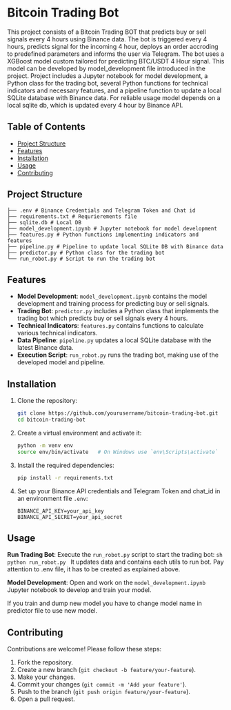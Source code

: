 # Bitcoin Trading Bot

This project consists of a Bitcoin Trading BOT that predicts buy or sell signals every 4 hours using Binance data. The bot is triggered every 4 hours, predicts signal for the incoming 4 hour, deploys an order accroding to predefined parameters and informs the user via Telegram. The bot uses a XGBoost model custom tailored for predicting BTC/USDT 4 Hour signal. This model can be developed by model_development file introduced in the project. Project includes a Jupyter notebook for model development, a Python class for the trading bot, several Python functions for technical indicators and necessary features, and a pipeline function to update a local SQLite database with Binance data. For reliable usage model depends on a local sqlite db, which is updated every 4 hour by Binance API. 

## Table of Contents

- [Project Structure](#project-structure)
- [Features](#features)
- [Installation](#installation)
- [Usage](#usage)
- [Contributing](#contributing)

## Project Structure

```
├── .env # Binance Credentials and Telegram Token and Chat id
├── requirements.txt # Requrierements file
├── sqlite.db # Local DB
├── model_development.ipynb # Jupyter notebook for model development
├── features.py # Python functions implementing indicators and features
├── pipeline.py # Pipeline to update local SQLite DB with Binance data
├── predictor.py # Python class for the trading bot
└── run_robot.py # Script to run the trading bot
```

## Features

- **Model Development**: `model_development.ipynb` contains the model development and training process for predicting buy or sell signals.
- **Trading Bot**: `predictor.py` includes a Python class that implements the trading bot which predicts buy or sell signals every 4 hours.
- **Technical Indicators**: `features.py` contains functions to calculate various technical indicators.
- **Data Pipeline**: `pipeline.py` updates a local SQLite database with the latest Binance data.
- **Execution Script**: `run_robot.py` runs the trading bot, making use of the developed model and pipeline.

## Installation

1. Clone the repository:
    ```sh
    git clone https://github.com/yourusername/bitcoin-trading-bot.git
    cd bitcoin-trading-bot
    ```

2. Create a virtual environment and activate it:
    ```sh
    python -m venv env
    source env/bin/activate   # On Windows use `env\Scripts\activate`
    ```

3. Install the required dependencies:
    ```sh
    pip install -r requirements.txt
    ```

4. Set up your Binance API credentials and Telegram Token and chat_id in an environment file `.env`:
    ```env
    BINANCE_API_KEY=your_api_key
    BINANCE_API_SECRET=your_api_secret
    ```

## Usage

**Run Trading Bot**: Execute the `run_robot.py` script to start the trading bot:
    ```sh
    python run_robot.py
    ```
It updates data and contains each utils to run bot. Pay attention to .env file, it has to be created as explained above.

**Model Development**: Open and work on the `model_development.ipynb` Jupyter notebook to develop and train your model. 

If you train and dump new model you have to change model name in predictor file to use new model.
   
## Contributing

Contributions are welcome! Please follow these steps:

1. Fork the repository.
2. Create a new branch (`git checkout -b feature/your-feature`).
3. Make your changes.
4. Commit your changes (`git commit -m 'Add your feature'`).
5. Push to the branch (`git push origin feature/your-feature`).
6. Open a pull request.
